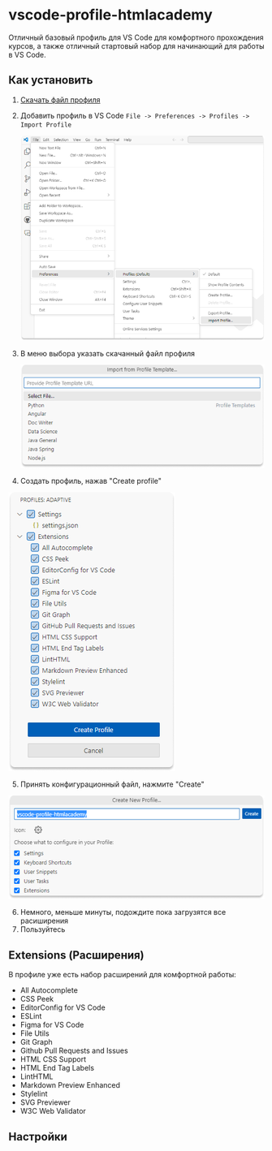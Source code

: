 # vscode-profile-htmlacademy
Отличный базовый профиль для VS Code для комфортного прохождения курсов, а также отличный стартовый набор для начинающий для работы в VS Code.

## Как установить
1. [Скачать файл профиля](https://raw.githubusercontent.com/htmlacademy/vscode-profile-htmlacademy/main/adaptive.code-profile)
2. Добавить профиль в VS Code `File -> Preferences -> Profiles -> Import Profile`

   !["File -> Preferences -> Profiles -> Import Profile"](assets/install.png)

3. В меню выбора указать скачанный файл профиля

   !["Select profile"](assets/select-profile.png)

4. Создать профиль, нажав "Create profile"

  !["Создание профиля"](assets/create-profile.png)

5. Принять конфигурационный файл, нажмите "Create"

  !["Принять настройки профиля"](assets/apply.png)

6. Немного, меньше минуты, подождите пока загрузятся все расиширения
7. Пользуйтесь

## Extensions (Расширения)
В профиле уже есть набор расширений для комфортной работы:
- All Autocomplete
- CSS Peek
- EditorConfig for VS Code
- ESLint
- Figma for VS Code
- File Utils
- Git Graph
- Github Pull Requests and Issues
- HTML CSS Support
- HTML End Tag Labels
- LintHTML
- Markdown Preview Enhanced
- Stylelint
- SVG Previewer
- W3C Web Validator

## Настройки
